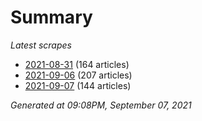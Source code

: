 # Summary
*Latest scrapes*
* [2021-08-31](https://github.com/nuuuwan/news_lk/blob/data/news_lk.2021-08-31.json) (164 articles)
* [2021-09-06](https://github.com/nuuuwan/news_lk/blob/data/news_lk.2021-09-06.json) (207 articles)
* [2021-09-07](https://github.com/nuuuwan/news_lk/blob/data/news_lk.2021-09-07.json) (144 articles)

*Generated at 09:08PM, September 07, 2021*